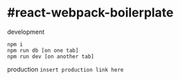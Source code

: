#react-webpack-boilerplate
==========================
development
```
npm i
npm run db [on one tab]
npm run dev [on another tab]
```
production
`insert production link here`
